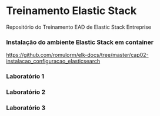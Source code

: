 # Treinamento Elastic Stack
Repositório do Treinamento EAD de Elastic Stack Entreprise

### Instalação do ambiente Elastic Stack em container
https://github.com/romulorm/elk-docs/tree/master/cap02-instalacao_configuracao_elasticsearch

### Laboratório 1

### Laboratório 2

### Laboratório 3




